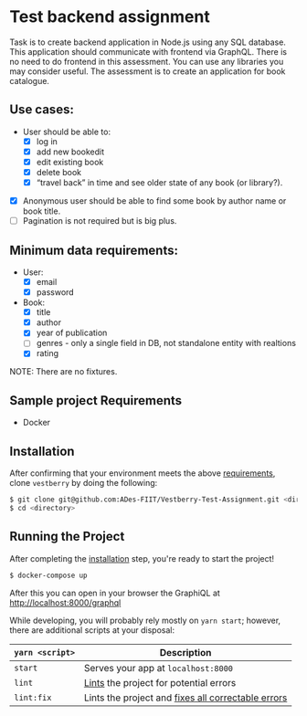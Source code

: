 # Test backend assignment

Task is to create backend application in Node.js using any SQL database. This application should communicate with frontend via GraphQL. There is no need to do frontend in this assessment. You can use any libraries you may consider useful. The assessment is to create an application for book catalogue.

## Use cases:

* User should be able to:
    * [x] log in
    * [x] add new bookedit
    * [x] edit existing book
    * [x] delete book
    * [x] “travel back” in time and see older state of any book (or library?).
* [x] Anonymous user should be able to find some book by author name or book title.
* [ ] Pagination is not required but is big plus.

## Minimum data requirements:

* User:
    * [x] email
    * [x] password
* Book:
    * [x] title
    * [x] author
    * [x] year of publication
    * [ ] genres - only a single field in DB, not standalone entity with realtions
    * [x] rating

NOTE: There are no fixtures.

## Sample project Requirements
* Docker

## Installation

After confirming that your environment meets the above [requirements](#requirements), clone `vestberry` by doing the following:

```bash
$ git clone git@github.com:ADes-FIIT/Vestberry-Test-Assignment.git <directory>
$ cd <directory>
```

## Running the Project

After completing the [installation](#installation) step, you're ready to start the project!

```bash
$ docker-compose up
```

After this you can open in your browser the GraphiQL at [http://localhost:8000/graphql](http://localhost:8000/graphql)

While developing, you will probably rely mostly on `yarn start`; however, there are additional scripts at your disposal:

|`yarn <script>`        |Description|
|-----------------------|-----------|
|`start`                |Serves your app at `localhost:8000`|
|`lint`                 |[Lints](http://stackoverflow.com/questions/8503559/what-is-linting) the project for potential errors|
|`lint:fix`             |Lints the project and [fixes all correctable errors](http://eslint.org/docs/user-guide/command-line-interface.html#fix)|
